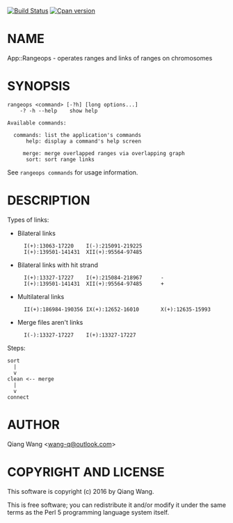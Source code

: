 [![Build Status](https://travis-ci.org/wang-q/App-Rangeops.svg?branch=master)](https://travis-ci.org/wang-q/App-Rangeops)
[![Cpan version](https://img.shields.io/cpan/v/App-Rangeops.svg)](https://metacpan.org/release/App-Rangeops)

# NAME

App::Rangeops - operates ranges and links of ranges on chromosomes

# SYNOPSIS

    rangeops <command> [-?h] [long options...]
        -? -h --help    show help

    Available commands:

      commands: list the application's commands
          help: display a command's help screen

         merge: merge overlapped ranges via overlapping graph
          sort: sort range links

See `rangeops commands` for usage information.

# DESCRIPTION

Types of links:

- Bilateral links

        I(+):13063-17220    I(-):215091-219225
        I(+):139501-141431  XII(+):95564-97485

- Bilateral links with hit strand

        I(+):13327-17227    I(+):215084-218967      -
        I(+):139501-141431  XII(+):95564-97485      +

- Multilateral links

        II(+):186984-190356 IX(+):12652-16010       X(+):12635-15993

- Merge files aren't links

        I(-):13327-17227    I(+):13327-17227

Steps:

    sort
      |
      v
    clean <-- merge
      |
      v
    connect

# AUTHOR

Qiang Wang &lt;wang-q@outlook.com>

# COPYRIGHT AND LICENSE

This software is copyright (c) 2016 by Qiang Wang.

This is free software; you can redistribute it and/or modify it under
the same terms as the Perl 5 programming language system itself.
